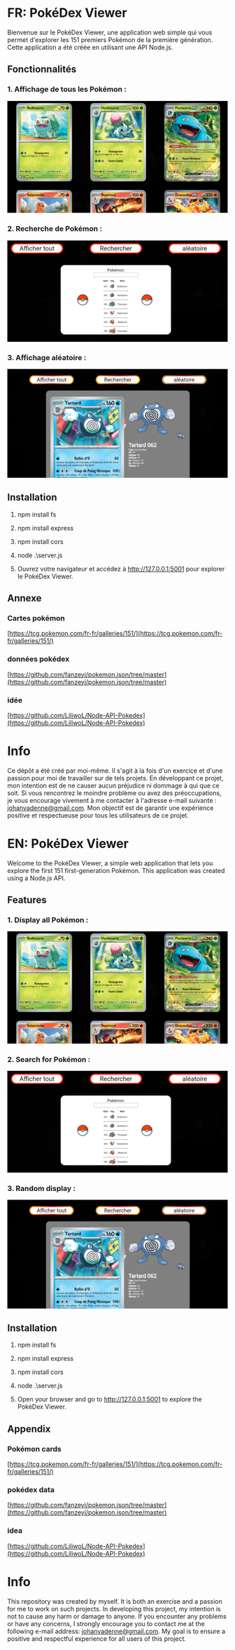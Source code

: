 # FR: PokéDex Viewer

Bienvenue sur le PokéDex Viewer, une application web simple qui vous permet d'explorer les 151 premiers Pokémon de la première génération. Cette application a été créée en utilisant une API Node.js.

## Fonctionnalités

### 1. **Affichage de tous les Pokémon** : 

![Alt text](./assets/images/all.png)

### 2. **Recherche de Pokémon** : 

![Alt text](./assets/images/search.png)

### 3. **Affichage aléatoire** : 

![Alt text](./assets/images/random.png)

## Installation


1. npm install fs

2. npm install express

3. npm install cors

4. node .\server.js

5. Ouvrez votre navigateur et accédez à http://127.0.0.1:5001 pour explorer le PokéDex Viewer.

## Annexe

### Cartes pokémon
[https://tcg.pokemon.com/fr-fr/galleries/151/](https://tcg.pokemon.com/fr-fr/galleries/151/)

### données pokédex
[https://github.com/fanzeyi/pokemon.json/tree/master](https://github.com/fanzeyi/pokemon.json/tree/master)

### idée
[https://github.com/LiliwoL/Node-API-Pokedex](https://github.com/LiliwoL/Node-API-Pokedex)

# Info
Ce dépôt a été créé par moi-même. Il s'agit à la fois d'un exercice et d'une passion pour moi de travailler sur de tels projets. En développant ce projet, mon intention est de ne causer aucun préjudice ni dommage à qui que ce soit. Si vous rencontrez le moindre problème ou avez des préoccupations, je vous encourage vivement à me contacter à l'adresse e-mail suivante : johanvadenne@gmail.com. Mon objectif est de garantir une expérience positive et respectueuse pour tous les utilisateurs de ce projet.

# EN: PokéDex Viewer

Welcome to the PokéDex Viewer, a simple web application that lets you explore the first 151 first-generation Pokémon. This application was created using a Node.js API.

## Features

### 1. **Display all Pokémon** : 

![Alt text](./assets/images/all.png)

### 2. **Search for Pokémon** : 

![Alt text](./assets/images/search.png)

### 3. **Random display** : 

![Alt text](./assets/images/random.png)

## Installation


1. npm install fs

2. npm install express

3. npm install cors

4. node .\server.js

5. Open your browser and go to http://127.0.0.1:5001 to explore the PokéDex Viewer.

## Appendix

### Pokémon cards
[https://tcg.pokemon.com/fr-fr/galleries/151/](https://tcg.pokemon.com/fr-fr/galleries/151/)

### pokédex data
[https://github.com/fanzeyi/pokemon.json/tree/master](https://github.com/fanzeyi/pokemon.json/tree/master)

### idea
[https://github.com/LiliwoL/Node-API-Pokedex](https://github.com/LiliwoL/Node-API-Pokedex)

# Info
This repository was created by myself. It is both an exercise and a passion for me to work on such projects. In developing this project, my intention is not to cause any harm or damage to anyone. If you encounter any problems or have any concerns, I strongly encourage you to contact me at the following e-mail address: johanvadenne@gmail.com. My goal is to ensure a positive and respectful experience for all users of this project.